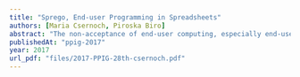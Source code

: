 ```yaml
---
title: "Sprego, End-user Programming in Spreadsheets"
authors: [Maria Csernoch, Piroska Biro]
abstract: "The non-acceptance of end-user computing, especially end-user programming leads to misconceptions and consequently to the underdevelopment of the wide public in computer-supported problem solving. To find methods in connection with end-user computing, the available sources and their application and usage had to be analysed, from which a selection is presented in this paper. On the contrary to the surface navigation approaches, we provide the essence of Sprego programming, which is a high mathability, computer-supported real world problem solving approach in spreadsheet environments, along with its theoretical background and tools. Sprego heavily relies on the previously published results which proved that functional languages serve novice programmers better than imperative languages, the functional data flow modelling, Technological Pedagogical Content Knowledge in spreadsheets, the functional language built into spreadsheets, and their simple interface which lessens the coding burden. We have found and proved that Sprego is an effective programming approach in end-user computing and beyond that it supports knowledge transfer between the subfields of computers sciences and other traditional sciences."
publishedAt: "ppig-2017"
year: 2017
url_pdf: "files/2017-PPIG-28th-csernoch.pdf"
---
```

